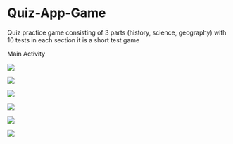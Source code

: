 # Quiz-App-Game
Quiz practice game consisting of 3 parts (history, science, geography) with 10 tests in each section it is a short test game

Main Activity           

![](İmages/image1.png) 

![](İmages/image2.png)

![](İmages/image3.png) 

![](İmages/image4.png)

![](İmages/image5.png) 

![](İmages/image6.png)

